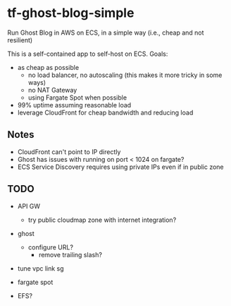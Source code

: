 # tf-ghost-blog-simple

Run Ghost Blog in AWS on ECS, in a simple way (i.e., cheap and not resilient)

This is a self-contained app to self-host on ECS. Goals:

- as cheap as possible
  - no load balancer, no autoscaling (this makes it more tricky in some ways)
  - no NAT Gateway
  - using Fargate Spot when possible
- 99% uptime assuming reasonable load
- leverage CloudFront for cheap bandwidth and reducing load

## Notes
- CloudFront can't point to IP directly
- Ghost has issues with running on port < 1024 on fargate?
- ECS Service Discovery requires using private IPs even if in public zone

## TODO

- API GW
  - try public cloudmap zone with internet integration?
- ghost
  - configure URL?
    -  remove trailing slash?
- tune vpc link sg

- fargate spot
- EFS?